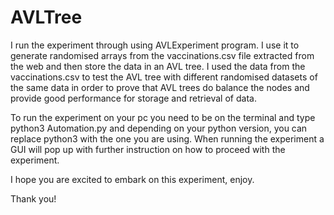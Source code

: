# AVLTree

I run the experiment through using AVLExperiment program.
I use it to generate randomised arrays from the vaccinations.csv file extracted from the web and then store the data in an AVL tree.
I used the data from the vaccinations.csv to test the AVL tree with different randomised datasets of the same data in order to prove that AVL trees do balance the nodes and provide good performance for storage and retrieval of data.

To run the experiment on your pc you need to be on the terminal and type python3 Automation.py and depending on your python version, you can replace python3 with the one you are using.
When running the experiment a GUI will pop up with further instruction on how to proceed with the experiment. 

I hope you are excited to embark on this experiment, enjoy.

Thank you!
